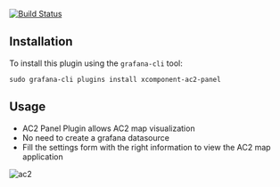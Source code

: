 [![Build Status](https://travis-ci.org/xcomponent/grafana-plugin-ac2.svg?branch=master)](https://travis-ci.org/xcomponent/grafana-plugin-ac2)

## Installation
To install this plugin using the `grafana-cli` tool:
```
sudo grafana-cli plugins install xcomponent-ac2-panel
```

## Usage
* AC2 Panel Plugin allows AC2 map visualization
* No need to create a grafana datasource
* Fill the settings form with the right information to view the AC2 map application

![ac2](https://raw.githubusercontent.com/xcomponent/grafana-plugin-ac2/master/src/assets/plugin_screen.png)

